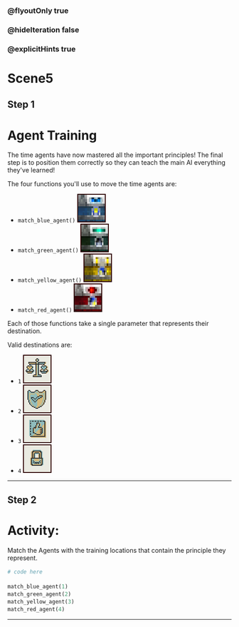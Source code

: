 ### @flyoutOnly true
### @hideIteration false
### @explicitHints true

# Scene5

## Step 1
# Agent Training

The time agents have now mastered all the important principles! The final step is to position them correctly so they can teach the main AI everything they've learned!

The four functions you'll use to move the time agents are:
- `match_blue_agent()`
![Blue Agent](https://raw.githubusercontent.com/ReWrite-Media/makecode/master/python/HOC2023/img/blue_agent.png "Blue Agent")
- `match_green_agent()`
![Green Agent](https://raw.githubusercontent.com/ReWrite-Media/makecode/master/python/HOC2023/img/green_agent.png "Green Agent")
- `match_yellow_agent()`
![Yellow Agent](https://raw.githubusercontent.com/ReWrite-Media/makecode/master/python/HOC2023/img/yellow_agent.png "Yellow Agent")
- `match_red_agent()`
![Red Agent](https://raw.githubusercontent.com/ReWrite-Media/makecode/master/python/HOC2023/img/red_agent.png "Red Agent")

Each of those functions take a single parameter that represents their destination.

Valid destinations are: 
- `1` ![Fairness_Inclusiveness](https://raw.githubusercontent.com/ReWrite-Media/makecode/master/python/HOC2023/img/fairness_inclusiveness.png "Fairness and Inclusiveness")
- `2` ![Reliability_Safety](https://raw.githubusercontent.com/ReWrite-Media/makecode/master/python/HOC2023/img/reliability_safety.png "Reliability and Safety")
- `3` ![Transparence_Accountability](https://raw.githubusercontent.com/ReWrite-Media/makecode/master/python/HOC2023/img/transparency_accountabilty.png "Transparency and Accountability")
- `4` ![Privacy_Security](https://raw.githubusercontent.com/ReWrite-Media/makecode/master/python/HOC2023/img/privacy_security.png "Privacy and Security")



---

## Step 2
# Activity:

Match the Agents with the training locations that contain the principle they represent.

```python
# code here

match_blue_agent(1)
match_green_agent(2)
match_yellow_agent(3)
match_red_agent(4)
```

---

